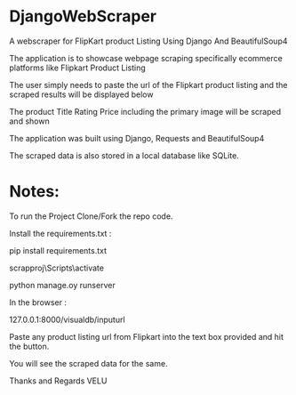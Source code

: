 # DjangoWebScraper
A webscraper for FlipKart product Listing Using Django And BeautifulSoup4

The application is to showcase webpage scraping specifically ecommerce platforms like  Flipkart Product Listing

The user simply needs to paste the url of the Flipkart product listing and the scraped results will be displayed below

The product Title Rating Price including the primary image will be scraped and shown

The application was built using Django, Requests and BeautifulSoup4

The scraped data is also stored in a local database like SQLite.

Notes:
======
To run the Project Clone/Fork the repo code.

Install the requirements.txt :

pip install requirements.txt

scrapproj\Scripts\activate

python manage.oy runserver 

In the browser : 

127.0.0.1:8000/visualdb/inputurl

Paste any product listing  url from Flipkart into the text box provided and hit the button.  

You will see the scraped data for the same.

Thanks and Regards 
VELU
